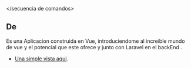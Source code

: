 
<secuencia de comandos src="https://code.iconify.design/2/2.2.1/iconify.min.js"></secuencia de comandos> 

## De <span class="iconify" data-icon="logos:vue"></span>

Es una Aplicacion construida en Vue, introduciendome al increible mundo de vue y el potencial que este ofrece  y  junto con Laravel en el backEnd . 

- [Una simple vista aqui](https://davidagb.github.io/vue/).

